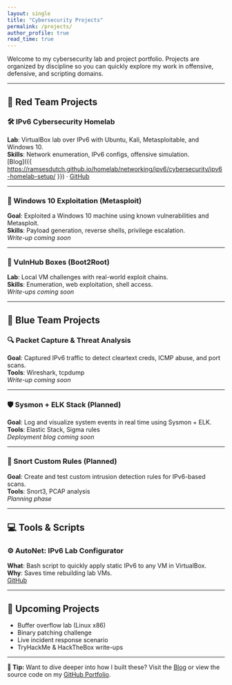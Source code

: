 ```yaml
---
layout: single
title: "Cybersecurity Projects"
permalink: /projects/
author_profile: true
read_time: true
---
```


Welcome to my cybersecurity lab and project portfolio. Projects are organized by discipline so you can quickly explore my work in offensive, defensive, and scripting domains.

---

## 🔴 Red Team Projects

### 🛠️ IPv6 Cybersecurity Homelab
**Lab**: VirtualBox lab over IPv6 with Ubuntu, Kali, Metasploitable, and Windows 10.  
**Skills**: Network enumeration, IPv6 configs, offensive simulation.  
[Blog]({{ https://ramsesdutch.github.io/homelab/networking/ipv6/cybersecurity/ipv6-homelab-setup/ }}) · [GitHub](https://github.com/ramsesdutch)

---

### 🎯 Windows 10 Exploitation (Metasploit)
**Goal**: Exploited a Windows 10 machine using known vulnerabilities and Metasploit.  
**Skills**: Payload generation, reverse shells, privilege escalation.  
_Write-up coming soon_

---

### 📡 VulnHub Boxes (Boot2Root)
**Lab**: Local VM challenges with real-world exploit chains.  
**Skills**: Enumeration, web exploitation, shell access.  
_Write-ups coming soon_

---

## 🔵 Blue Team Projects

### 🔍 Packet Capture & Threat Analysis
**Goal**: Captured IPv6 traffic to detect cleartext creds, ICMP abuse, and port scans.  
**Tools**: Wireshark, tcpdump  
_Write-up coming soon_

---

### 🛡️ Sysmon + ELK Stack (Planned)
**Goal**: Log and visualize system events in real time using Sysmon + ELK.  
**Tools**: Elastic Stack, Sigma rules  
_Deployment blog coming soon_

---

### 🧪 Snort Custom Rules (Planned)
**Goal**: Create and test custom intrusion detection rules for IPv6-based scans.  
**Tools**: Snort3, PCAP analysis  
_Planning phase_

---

## 💻 Tools & Scripts

### ⚙️ AutoNet: IPv6 Lab Configurator
**What**: Bash script to quickly apply static IPv6 to any VM in VirtualBox.  
**Why**: Saves time rebuilding lab VMs.  
[GitHub](https://github.com/ramsesdutch)

---

## 🚀 Upcoming Projects

- Buffer overflow lab (Linux x86)  
- Binary patching challenge  
- Live incident response scenario  
- TryHackMe & HackTheBox write-ups

---

**🧭 Tip:** Want to dive deeper into how I built these? Visit the [Blog](/blog/) or view the source code on my [GitHub Portfolio](https://github.com/ramsesdutch).
